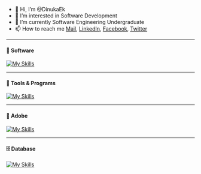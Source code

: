 - 👋 Hi, I’m @DinukaEk
- 👀 I’m interested in Software Development
- 🌱 I’m currently Software Engineering Undergraduate
- 📫 How to reach me <a href="mailto:dinukaekanayake2218@gmail.com">Mail</a>, <a href="https://www.linkedin.com/in/dinukaekanayake/">LinkedIn</a>, <a href="https://www.facebook.com/dinuka.ekanayake.74/">Facebook</a>, <a href="https://twitter.com/DinukaEk">Twitter</a>

---
#### 🦾 Software
[![My Skills](https://skillicons.dev/icons?i=python,js,html,css,cpp,java,nodejs,react,flutter,bootstrap,cs,r,php)](https://skillicons.dev)

---
#### 🧬 Tools & Programs
[![My Skills](https://skillicons.dev/icons?i=androidstudio,figma,git,postman,eclipse,vscode,codepen,github,intelij,pycharm)](https://skillicons.dev)

---
#### 💽 Adobe
[![My Skills](https://skillicons.dev/icons?i=ps,ai,pr,xd,ae)](https://skillicons.dev)

---
#### 🗄 Database
[![My Skills](https://skillicons.dev/icons?i=mysql,mongodb,firebase,aws)](https://skillicons.dev)

